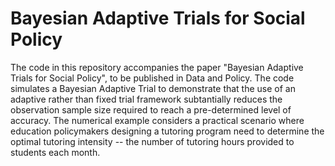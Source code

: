 # Bayesian Adaptive Trials for Social Policy

The code in this repository accompanies the paper "Bayesian Adaptive Trials for Social Policy", to be published in Data and Policy.   The code simulates a Bayesian Adaptive Trial to demonstrate that the use of an adaptive rather than fixed trial framework subtantially reduces the observation sample size required to reach a pre-determined level of accuracy.  The numerical example considers a practical scenario where education policymakers designing a tutoring program need to determine the optimal tutoring intensity -- the number of tutoring hours provided to students each month.  
